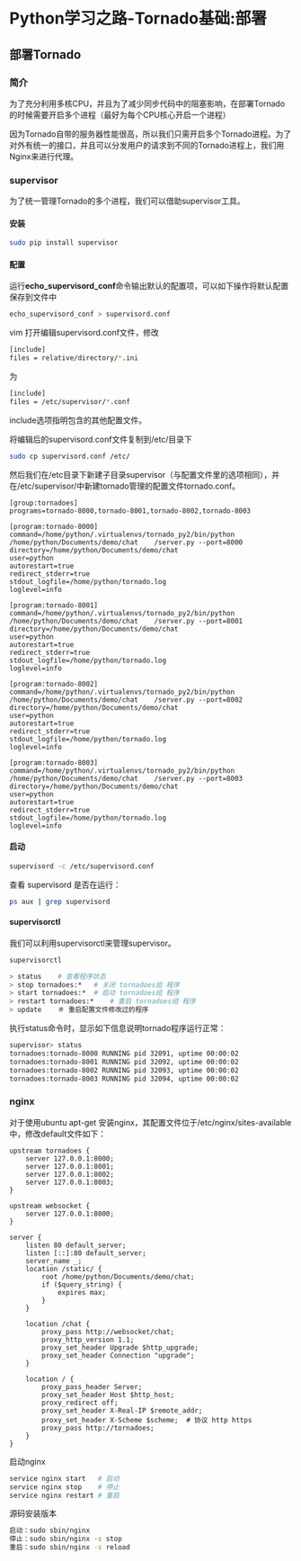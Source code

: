 # Python学习之路-Tornado基础:部署


## 部署Tornado

### 简介

为了充分利用多核CPU，并且为了减少同步代码中的阻塞影响，在部署Tornado的时候需要开启多个进程（最好为每个CPU核心开启一个进程）

因为Tornado自带的服务器性能很高，所以我们只需开启多个Tornado进程。为了对外有统一的接口，并且可以分发用户的请求到不同的Tornado进程上，我们用Nginx来进行代理。

### supervisor

为了统一管理Tornado的多个进程，我们可以借助supervisor工具。

#### 安装

```bash
sudo pip install supervisor
```

#### 配置

运行**echo_supervisord_conf**命令输出默认的配置项，可以如下操作将默认配置保存到文件中

```bash
echo_supervisord_conf > supervisord.conf
```

vim 打开编辑supervisord.conf文件，修改

```bash
[include]
files = relative/directory/*.ini
```

为

```bash
[include]
files = /etc/supervisor/*.conf
```

include选项指明包含的其他配置文件。

将编辑后的supervisord.conf文件复制到/etc/目录下

```bash
sudo cp supervisord.conf /etc/
```

然后我们在/etc目录下新建子目录supervisor（与配置文件里的选项相同），并在/etc/supervisor/中新建tornado管理的配置文件tornado.conf。

```
[group:tornadoes]
programs=tornado-8000,tornado-8001,tornado-8002,tornado-8003

[program:tornado-8000]
command=/home/python/.virtualenvs/tornado_py2/bin/python /home/python/Documents/demo/chat    /server.py --port=8000
directory=/home/python/Documents/demo/chat
user=python
autorestart=true
redirect_stderr=true
stdout_logfile=/home/python/tornado.log
loglevel=info

[program:tornado-8001]
command=/home/python/.virtualenvs/tornado_py2/bin/python /home/python/Documents/demo/chat    /server.py --port=8001
directory=/home/python/Documents/demo/chat
user=python
autorestart=true
redirect_stderr=true
stdout_logfile=/home/python/tornado.log
loglevel=info

[program:tornado-8002]
command=/home/python/.virtualenvs/tornado_py2/bin/python /home/python/Documents/demo/chat    /server.py --port=8002
directory=/home/python/Documents/demo/chat
user=python
autorestart=true
redirect_stderr=true
stdout_logfile=/home/python/tornado.log
loglevel=info

[program:tornado-8003]
command=/home/python/.virtualenvs/tornado_py2/bin/python /home/python/Documents/demo/chat    /server.py --port=8003
directory=/home/python/Documents/demo/chat
user=python
autorestart=true
redirect_stderr=true
stdout_logfile=/home/python/tornado.log
loglevel=info
```

#### 启动

```bash
supervisord -c /etc/supervisord.conf
```

查看 supervisord 是否在运行：

```bash
ps aux | grep supervisord
```

#### supervisorctl

我们可以利用supervisorctl来管理supervisor。

```bash
supervisorctl

> status    # 查看程序状态
> stop tornadoes:*   # 关闭 tornadoes组 程序
> start tornadoes:*  # 启动 tornadoes组 程序
> restart tornadoes:*    # 重启 tornadoes组 程序
> update    ＃ 重启配置文件修改过的程序
```

执行status命令时，显示如下信息说明tornado程序运行正常：

```bash
supervisor> status
tornadoes:tornado-8000 RUNNING pid 32091, uptime 00:00:02
tornadoes:tornado-8001 RUNNING pid 32092, uptime 00:00:02
tornadoes:tornado-8002 RUNNING pid 32093, uptime 00:00:02
tornadoes:tornado-8003 RUNNING pid 32094, uptime 00:00:02
```

### nginx

对于使用ubuntu apt-get 安装nginx，其配置文件位于/etc/nginx/sites-available中，修改default文件如下：

```
upstream tornadoes {
    server 127.0.0.1:8000;
    server 127.0.0.1:8001;
    server 127.0.0.1:8002;
    server 127.0.0.1:8003;
}

upstream websocket {
    server 127.0.0.1:8000;
}

server {
    listen 80 default_server;
    listen [::]:80 default_server;
    server_name _;
    location /static/ {
        root /home/python/Documents/demo/chat;
        if ($query_string) {
            expires max;
        }
    }

    location /chat {
        proxy_pass http://websocket/chat;
        proxy_http_version 1.1;
        proxy_set_header Upgrade $http_upgrade;
        proxy_set_header Connection "upgrade";
    }

    location / {
        proxy_pass_header Server;
        proxy_set_header Host $http_host;
        proxy_redirect off;
        proxy_set_header X-Real-IP $remote_addr;
        proxy_set_header X-Scheme $scheme;  # 协议 http https
        proxy_pass http://tornadoes;
    }
}
```

启动nginx

```bash
service nginx start   # 启动
service nginx stop    # 停止
service nginx restart # 重启
```

源码安装版本

```bash
启动：sudo sbin/nginx
停止：sudo sbin/nginx -s stop
重启：sudo sbin/nginx -s reload
```
